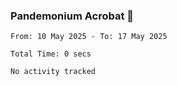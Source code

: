### Pandemonium Acrobat 🤸

<!--START_SECTION:waka-->

```all_time
From: 10 May 2025 - To: 17 May 2025

Total Time: 0 secs

No activity tracked
```

<!--END_SECTION:waka-->
